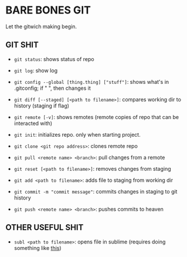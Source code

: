 # BARE BONES GIT

Let the gitwich making begin.

## GIT SHIT

- `git status`: shows status of repo
- `git log`: show log
- `git config --global [thing.thing] ["stuff"]`: shows what's in .gitconfig; if " ", then changes it
- `git diff [--staged] [<path to filename>]`: compares working dir to history (staging if flag)
- `git remote [-v]`: shows remotes (remote copies of repo that can be interacted with)

- `git init`: initializes repo. only when starting project.
- `git clone <git repo address>`: clones remote repo
- `git pull <remote name> <branch>`: pull changes from a remote
- `git reset [<path to filename>]`: removes changes from staging

- `git add <path to filename>`: adds file to staging from working dir
- `git commit -m "commit message"`: commits changes in staging to git history
- `git push <remote name> <branch>`: pushes commits to heaven

## OTHER USEFUL SHIT

- `subl <path to filename>`: opens file in sublime (requires doing something like [this](https://www.sublimetext.com/docs/2/osx_command_line.html))
